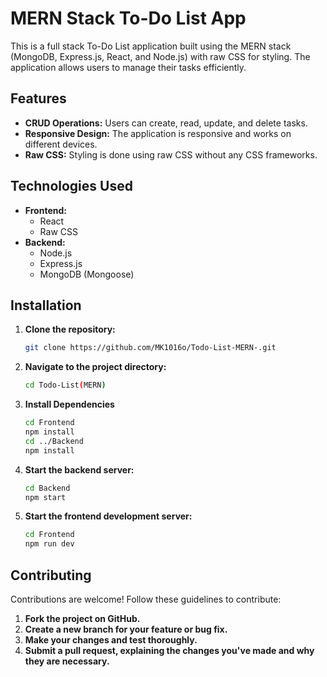 # MERN Stack To-Do List App

This is a full stack To-Do List application built using the MERN stack (MongoDB, Express.js, React, and Node.js) with raw CSS for styling. The application allows users to manage their tasks efficiently.

## Features

- **CRUD Operations:** Users can create, read, update, and delete tasks.
- **Responsive Design:** The application is responsive and works on different devices.
- **Raw CSS:** Styling is done using raw CSS without any CSS frameworks.

## Technologies Used

- **Frontend:**
  - React
  - Raw CSS
- **Backend:**
  - Node.js
  - Express.js
  - MongoDB (Mongoose)

## Installation

1. **Clone the repository:**

   ```bash
   git clone https://github.com/MK1016o/Todo-List-MERN-.git

2. **Navigate to the project directory:**

    ```bash
    cd Todo-List(MERN)

3. **Install Dependencies**

    ```bash
    cd Frontend
    npm install
    cd ../Backend
    npm install

4. **Start the backend server:**

    ```bash
    cd Backend
    npm start

5. **Start the frontend development server:**

    ```bash
    cd Frontend
    npm run dev

## Contributing

Contributions are welcome! Follow these guidelines to contribute:

1. **Fork the project on GitHub.**
2. **Create a new branch for your feature or bug fix.**
3. **Make your changes and test thoroughly.**
4. **Submit a pull request, explaining the changes you've made and why they are necessary.**
